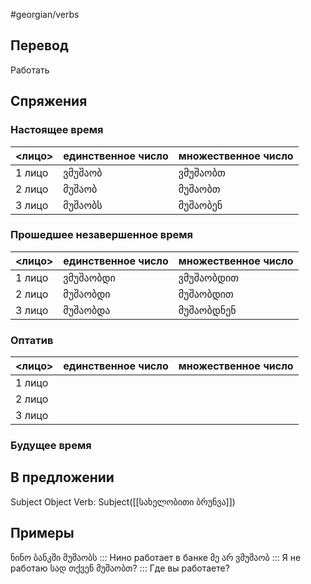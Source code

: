 #georgian/verbs
## Перевод
Работать
## Спряжения
### Настоящее время
<лицо>|единственное число|множественное число
--------|---------------------|------------------------
1 лицо | ვმუშაობ | ვმუშაობთ
2 лицо | მუშაობ | მუშაობთ
3 лицо | მუშაობს | მუშაობენ
### Прошедшее незавершенное время
<лицо>|единственное число|множественное число
--------|---------------------|------------------------
1 лицо | ვმუშაობდი | ვმუშაობდით
2 лицо | მუშაობდი | მუშაობდით
3 лицо | მუშაობდა | მუშაობდნენ
### Оптатив
<лицо>|единственное число|множественное число
--------|---------------------|------------------------
1 лицо | | 
2 лицо | | 
3 лицо | | 
### Будущее время
## В предложении
Subject Object Verb: Subject([[სახელობითი ბრუნვა]]) 
## Примеры
ნინო ბანკში მუშაობს ::: Нино работает в банке
მე არ ვმუშაობ ::: Я не работаю
სად თქვენ მუშაობთ? ::: Где вы работаете?
